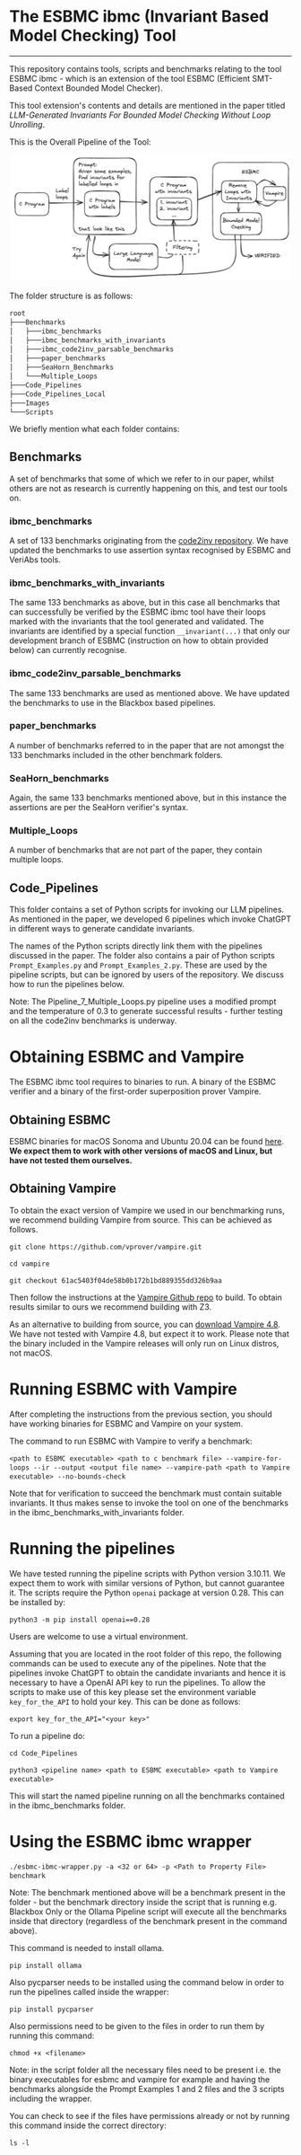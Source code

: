 # The ESBMC ibmc (Invariant Based Model Checking) Tool
---------------------------------------------------------------------------------------------------------------------------------------------------------------------------------------------------------------------------------------------------------

This repository contains tools, scripts and benchmarks relating to the tool ESBMC ibmc - which is an extension of the tool ESBMC (Efficient SMT-Based Context Bounded Model Checker). 

This tool extension's contents and details are mentioned in the paper titled _LLM-Generated Invariants For Bounded Model Checking Without Loop Unrolling_.

This is the Overall Pipeline of the Tool: 

![ESBMC ibmc Pipeline Diagram](Images/ESBMC_ibmc_Pipeline.jpeg)

The folder structure is as follows:

```
root
├───Benchmarks
│   ├───ibmc_benchmarks
│   ├───ibmc_benchmarks_with_invariants
│   ├───ibmc_code2inv_parsable_benchmarks
│   ├───paper_benchmarks
│   ├───SeaHorn_Benchmarks
│   └───Multiple_Loops
├───Code_Pipelines
├───Code_Pipelines_Local
├───Images
└───Scripts
```
  
We briefly mention what each folder contains:

## Benchmarks

A set of benchmarks that some of which we refer to in our paper, whilst others are not as research is currently happening on this, and test our tools on.

### ibmc_benchmarks

A set of 133 benchmarks originating from the [code2inv repository](https://github.com/PL-ML/code2inv/tree/master/benchmarks/C_instances/c). We have updated the benchmarks to use assertion syntax recognised by ESBMC and VeriAbs tools.

### ibmc_benchmarks_with_invariants

The same 133 benchmarks as above, but in this case all benchmarks that can successfully be verified by the ESBMC ibmc tool have their loops marked with the invariants that the tool generated and validated. The invariants are identified by a special function `__invariant(...)` that only our development branch of ESBMC (instruction on how to obtain provided below) can currently recognise.

### ibmc_code2inv_parsable_benchmarks

The same 133 benchmarks are used as mentioned above. We have updated the benchmarks to use in the Blackbox based pipelines. 

### paper_benchmarks

A number of benchmarks referred to in the paper that are not amongst the 133 benchmarks included in the other benchmark folders.

### SeaHorn_benchmarks

Again, the same 133 benchmarks mentioned above, but in this instance the assertions are per the SeaHorn verifier's syntax. 

### Multiple_Loops

A number of benchmarks that are not part of the paper, they contain multiple loops. 

## Code_Pipelines

This folder contains a set of Python scripts for invoking our LLM pipelines. As mentioned in the paper, we developed 6 pipelines which invoke ChatGPT in different ways to generate candidate invariants.

The names of the Python scripts directly link them with the pipelines discussed in the paper. The folder also contains a pair of Python scripts `Prompt_Examples.py` and `Prompt_Examples_2.py`. These are used by the pipeline scripts, but can be ignored by users of the repository. We discuss how to run the pipelines below.

Note: The Pipeline_7_Multiple_Loops.py pipeline uses a modified prompt and the temperature of 0.3 to generate successful results - further testing on all the code2inv benchmarks is underway. 

# Obtaining ESBMC and Vampire

The ESBMC ibmc tool requires to binaries to run. A binary of the ESBMC verifier and a binary of the first-order superposition prover Vampire.

## Obtaining ESBMC

ESBMC binaries for macOS Sonoma and Ubuntu 20.04 can be found [here](https://drive.google.com/drive/folders/1-2Efeg2xq_U2rFsyT77ynK5aTJSyuAYz?usp=drive_link). **We expect them to work with other versions of macOS and Linux, but have not tested them ourselves.**

## Obtaining Vampire

To obtain the exact version of Vampire we used in our benchmarking runs, we recommend building Vampire from source. This can be achieved as follows.

```
git clone https://github.com/vprover/vampire.git
```
```
cd vampire
```
```
git checkout 61ac5403f04de58b0b172b1bd889355dd326b9aa
```

Then follow the instructions at the [Vampire Github repo](https://github.com/vprover/vampire) to build. To obtain results similar to ours we recommend building with Z3.

As an alternative to building from source, you can [download Vampire 4.8](https://github.com/vprover/vampire/releases/tag/v4.8casc2023). We have not tested with Vampire 4.8, but expect it to work. Please note that the binary included in the Vampire releases will only run on Linux distros, not macOS.


# Running ESBMC with Vampire

After completing the instructions from the previous section, you should have working binaries for ESBMC and Vampire on your system.

 The command to run ESBMC with Vampire to verify a benchmark:

```
<path to ESBMC executable> <path to c benchmark file> --vampire-for-loops --ir --output <output file name> --vampire-path <path to Vampire executable> --no-bounds-check
```

Note that for verification to succeed the benchmark must contain suitable invariants. It thus makes sense to invoke the tool on one of the benchmarks in the ibmc_benchmarks_with_invariants folder.

# Running the pipelines

We have tested running the pipeline scripts with Python version 3.10.11. We expect them to work with similar versions of Python, but cannot guarantee it. The scripts require the Python  `openai` package at version 0.28. This can be installed by:

```
python3 -m pip install openai==0.28
```

Users are welcome to use a virtual environment.

Assuming that you are located in the root folder of this repo, the following commands can be used to execute any of the pipelines. Note that the pipelines invoke ChatGPT to obtain the candidate invariants and hence it is necessary to have a OpenAI API key to run the pipelines. To allow the scripts to make use of this key please set the environment variable `key_for_the_API` to hold your key. This can be done as follows:

```
export key_for_the_API="<your key>"
```

To run a pipeline do:

```
cd Code_Pipelines
```

```
python3 <pipeline name> <path to ESBMC executable> <path to Vampire executable>
```

This will start the named pipeline running on all the benchmarks contained in the ibmc_benchmarks folder. 

# Using the ESBMC ibmc wrapper

```
./esbmc-ibmc-wrapper.py -a <32 or 64> -p <Path to Property File> benchmark
```

Note: The benchmark mentioned above will be a benchmark present in the folder - but the benchmark directory inside the script that is running e.g. Blackbox Only or the Ollama Pipeline script will execute all the benchmarks inside that directory (regardless of the benchmark present in the command above).

This command is needed to install ollama.

```
pip install ollama
```

Also pycparser needs to be installed using the command below in order to run the pipelines called inside the wrapper:

```
pip install pycparser
```

Also permissions need to be given to the files in order to run them by running this command: 

```
chmod +x <filename>
```

Note: in the script folder all the necessary files need to be present i.e. the binary executables for esbmc and vampire for example and having the benchmarks alongside the Prompt Examples 1 and 2 files and the 3 scripts including the wrapper. 

You can check to see if the files have permissions already or not by running this command inside the correct directory: 

```
ls -l
```

